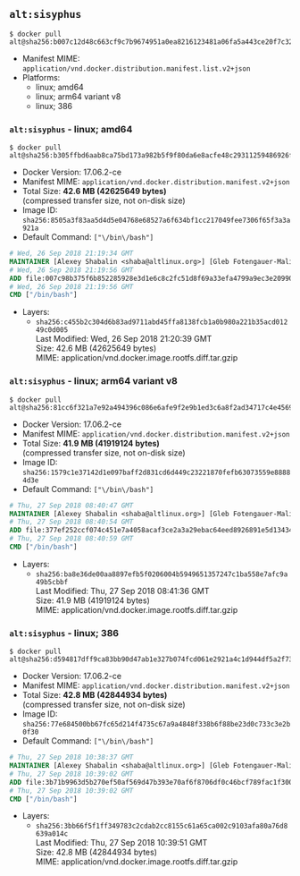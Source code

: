 ## `alt:sisyphus`

```console
$ docker pull alt@sha256:b007c12d48c663cf9c7b9674951a0ea8216123481a06fa5a443ce20f7c320e34
```

-	Manifest MIME: `application/vnd.docker.distribution.manifest.list.v2+json`
-	Platforms:
	-	linux; amd64
	-	linux; arm64 variant v8
	-	linux; 386

### `alt:sisyphus` - linux; amd64

```console
$ docker pull alt@sha256:b305ffbd6aab8ca75bd173a982b5f9f80da6e8acfe48c29311259486926f8936
```

-	Docker Version: 17.06.2-ce
-	Manifest MIME: `application/vnd.docker.distribution.manifest.v2+json`
-	Total Size: **42.6 MB (42625649 bytes)**  
	(compressed transfer size, not on-disk size)
-	Image ID: `sha256:8505a3f83aa5d4d5e04768e68527a6f634bf1cc217049fee7306f65f3a3a921a`
-	Default Command: `["\/bin\/bash"]`

```dockerfile
# Wed, 26 Sep 2018 21:19:34 GMT
MAINTAINER [Alexey Shabalin <shaba@altlinux.org>] [Gleb Fotengauer-Malinovskiy <glebfm@altlinux.org>] [Mikhail Gordeev <obirvalger@altlinux.org]
# Wed, 26 Sep 2018 21:19:56 GMT
ADD file:007c98b375f6b852285928e3d1e6c8c2fc51d8f69a33efa4799a9ec3e2099043 in / 
# Wed, 26 Sep 2018 21:19:56 GMT
CMD ["/bin/bash"]
```

-	Layers:
	-	`sha256:c455b2c304d6b83ad9711abd45ffa8138fcb1a0b980a221b35acd01249c0d005`  
		Last Modified: Wed, 26 Sep 2018 21:20:39 GMT  
		Size: 42.6 MB (42625649 bytes)  
		MIME: application/vnd.docker.image.rootfs.diff.tar.gzip

### `alt:sisyphus` - linux; arm64 variant v8

```console
$ docker pull alt@sha256:81cc6f321a7e92a494396c086e6afe9f2e9b1ed3c6a8f2ad34717c4e4569b115
```

-	Docker Version: 17.06.2-ce
-	Manifest MIME: `application/vnd.docker.distribution.manifest.v2+json`
-	Total Size: **41.9 MB (41919124 bytes)**  
	(compressed transfer size, not on-disk size)
-	Image ID: `sha256:1579c1e37142d1e097baff2d831cd6d449c23221870fefb63073559e88884d3e`
-	Default Command: `["\/bin\/bash"]`

```dockerfile
# Thu, 27 Sep 2018 08:40:47 GMT
MAINTAINER [Alexey Shabalin <shaba@altlinux.org>] [Gleb Fotengauer-Malinovskiy <glebfm@altlinux.org>] [Mikhail Gordeev <obirvalger@altlinux.org]
# Thu, 27 Sep 2018 08:40:54 GMT
ADD file:377ef252ccf074c451e7a4058acaf3ce2a3a29ebac64eed8926891e5d1343487 in / 
# Thu, 27 Sep 2018 08:40:59 GMT
CMD ["/bin/bash"]
```

-	Layers:
	-	`sha256:ba8e36de00aa8897efb5f0206004b5949651357247c1ba558e7afc9a49b5cbbf`  
		Last Modified: Thu, 27 Sep 2018 08:41:36 GMT  
		Size: 41.9 MB (41919124 bytes)  
		MIME: application/vnd.docker.image.rootfs.diff.tar.gzip

### `alt:sisyphus` - linux; 386

```console
$ docker pull alt@sha256:d594817dff9ca83bb90d47ab1e327b074fcd061e2921a4c1d944df5a2f73a5e4
```

-	Docker Version: 17.06.2-ce
-	Manifest MIME: `application/vnd.docker.distribution.manifest.v2+json`
-	Total Size: **42.8 MB (42844934 bytes)**  
	(compressed transfer size, not on-disk size)
-	Image ID: `sha256:77e684500bb67fc65d214f4735c67a9a4848f338b6f88be23d0c733c3e2b0f30`
-	Default Command: `["\/bin\/bash"]`

```dockerfile
# Thu, 27 Sep 2018 10:38:37 GMT
MAINTAINER [Alexey Shabalin <shaba@altlinux.org>] [Gleb Fotengauer-Malinovskiy <glebfm@altlinux.org>] [Mikhail Gordeev <obirvalger@altlinux.org]
# Thu, 27 Sep 2018 10:39:02 GMT
ADD file:3b71b9963d5b270ef50af569d47b393e70af6f8706df0c46bcf789fac1f300e2 in / 
# Thu, 27 Sep 2018 10:39:02 GMT
CMD ["/bin/bash"]
```

-	Layers:
	-	`sha256:3bb66f5f1ff349783c2cdab2cc8155c61a65ca002c9103afa80a76d8639a014c`  
		Last Modified: Thu, 27 Sep 2018 10:39:51 GMT  
		Size: 42.8 MB (42844934 bytes)  
		MIME: application/vnd.docker.image.rootfs.diff.tar.gzip
